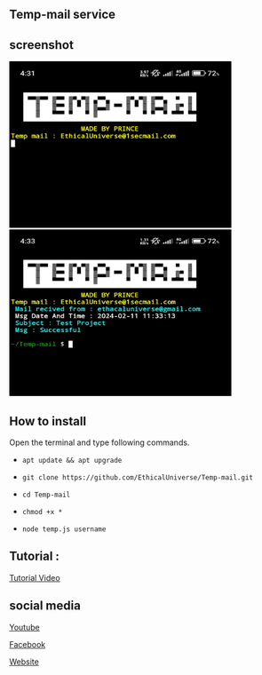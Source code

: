 ## Temp-mail service
## screenshot
  <img src="https://github.com/EthicalUniverse/Temp-mail/blob/main/node_modules/Image/IMG_20240211_163539.jpg" width="400" height="300" />
  <img src="https://github.com/EthicalUniverse/Temp-mail/blob/main/node_modules/Image/IMG_20240211_163403.jpg" width="400" height="300" /> 
</p>

## How to install
Open the terminal and type following commands.

* `apt update && apt upgrade`


* `git clone https://github.com/EthicalUniverse/Temp-mail.git`

* `cd Temp-mail`

* `chmod +x *`

* `node temp.js username`

## Tutorial :
<p>
  <a href="https://youtube.com/@Ethical_Universe">Tutorial Video</a>
  </p>


## social media
<p>
  <a href="https://youtube.com/@Ethical_Universe">Youtube</a>
  </p>

  <p>
  <a href="https://www.facebook.com/EthicalUniversebd">Facebook</a>
  </p>

<p>
  <a href="https://ethacaluniverse.blogspot.com">Website</a>
  </p>
